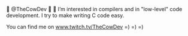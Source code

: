 👋 @TheCowDev 👋
👀 I’m interested in compilers and in "low-level" code development. I try to make writing C code easy.

You can find me on www.twitch.tv/TheCowDev =) =) =)
